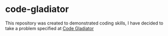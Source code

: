 # code-gladiator
This repository was created to demonstrated coding skills, I have decided to take a problem specified at <a href="https://www.techgig.com/practice/question/Y0Y2NndVR2FYTUFxZElLRkhRYzdPQT09"> Code Gladiator </a>
